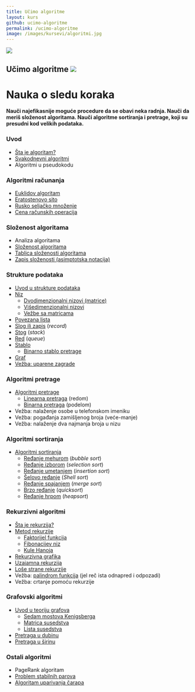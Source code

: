```yaml
---
title: Učimo algoritme
layout: kurs
github: ucimo-algoritme
permalink: /ucimo-algoritme
image: /images/kursevi/algoritmi.jpg
---
```


![]({{page.image}})

## Učimo algoritme [<img src="/images/ui/ikonice/github.svg" class="ikonica-veca">](https://github.com/skolakoda/ucimo-algoritme)

# Nauka o sledu koraka

**Nauči najefikasnije moguće procedure da se obavi neka radnja. Nauči da meriš složenost algoritama. Nauči algoritme sortiranja i pretrage, koji su presudni kod velikih podataka.**

### Uvod

- [Šta je algoritam?](/algoritmi-uvod)
- [Svakodnevni algoritmi](/svakodnevni-algoritmi)
- Algoritmi u pseudokodu

### Algoritmi računanja

- [Euklidov algoritam](/euklidov-algoritam)
- [Eratostenovo sito](/eratostenovo-sito)
- [Rusko seljačko množenje](/rusko-mnozenje)
- [Cena računskih operacija](/cena-racunskih-operacija)

### Složenost algoritama

- Analiza algoritama
- [Složenost algoritama](/efikasnost-algoritama)
- [Tablica složenosti algoritama](/tablica-slozenosti-algoritama)
- [Zapis složenosti (asimptotska notacija)](/asimptotska-notacija)

### Strukture podataka

- [Uvod u strukture podataka](/strukture-podataka)
- [Niz](/nizovi)
  - [Dvodimenzionalni nizovi (matrice)](/matrice)
  - [Višedimenzionalni nizovi](/visedimenzionalni-nizovi)
  - [Vežbe sa matricama](/vezbe-sa-matricama)
- [Povezana lista](/povezana-lista)
- [Slog ili zapis](/slog) (*record*)
- [Stog](/stog) (*stack*)
- [Red](/red) (*queue*)
- [Stablo](/stablo)
  - [Binarno stablo pretrage](/binarno-stablo-pretrage)
- [Graf](/graf)
- [Vežba: uparene zagrade](/vezba-uparene-zagrade)

### Algoritmi pretrage

- [Algoritmi pretrage](/algoritmi-pretrazivanja)
  - [Linearna pretraga](/linearna-pretraga) (redom)
  - [Binarna pretraga](/binarna-pretraga) (podelom)
- Vežba: nalaženje osobe u telefonskom imeniku
- Vežba: pogađanja zamišljenog broja (veće-manje)
- Vežba: nalaženje dva najmanja broja u nizu

### Algoritmi sortiranja

- [Algoritmi sortiranja](/algoritmi-sortiranja)
  - [Ređanje mehurom](/redjanje-mehurom) (_bubble sort_)
  - [Ređanje izborom](/redjanje-izborom) (_selection sort_)
  - [Ređanje umetanjem](/redjanje-umetanjem) (_insertion sort_)
  - [Šelovo ređanje](/shelovo-redjanje) (*Shell sort*)
  - [Ređanje spajanjem](/redjanje-spajanjem) (_merge sort_)
  - [Brzo ređanje](/brzo-redjanje) (_quicksort_)
  - [Ređanje hrpom](/redjanje-hrpom) (*heapsort*)

### Rekurzivni algoritmi

- [Šta je rekurzija?](/rekurzija)
- [Metod rekurzije](/metod-rekurzije)
  - [Faktorijel funkcija](/faktorijel)
  - [Fibonacijev niz](/fibonacijev-niz)
  - [Kule Hanoja](/kule-hanoja)
- [Rekurzivna grafika](/rekurzivna-grafika)
- [Uzajamna rekurzija](/uzajamna-rekurzija)
- [Loše strane rekurzije](/lose-strane-rekurzije)
- Vežba: [palindrom funkcija](https://www.khanacademy.org/computing/computer-science/algorithms/recursive-algorithms/p/challenge-is-a-string-a-palindrome) (jel reč ista odnapred i odpozadi)
- Vežba: crtanje pomoću rekurzije

### Grafovski algoritmi

- [Uvod u teoriju grafova](/teorija-grafova)
  - [Sedam mostova Kenigsberga](/problem-sedam-mostova)
  - [Matrica susedstva](/matrica-susedstva)
  - [Lista susedstva](/lista-susedstva)
- [Pretraga u dubinu](/pretraga-u-dubinu)
- [Pretraga u širinu](/pretraga-u-sirinu)

### Ostali algoritmi

- PageRank algoritam
- [Problem stabilnih parova](/problem-stabilnih-parova)
- [Algoritam uparivanja čarapa](/algoritam-carapa)
